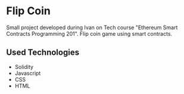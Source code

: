# Flip Coin

Small project developed during Ivan on Tech course "Ethereum Smart Contracts Programming 201".
Flip coin game using smart contracts.

## Used Technologies
* Solidity
* Javascript
* CSS
* HTML